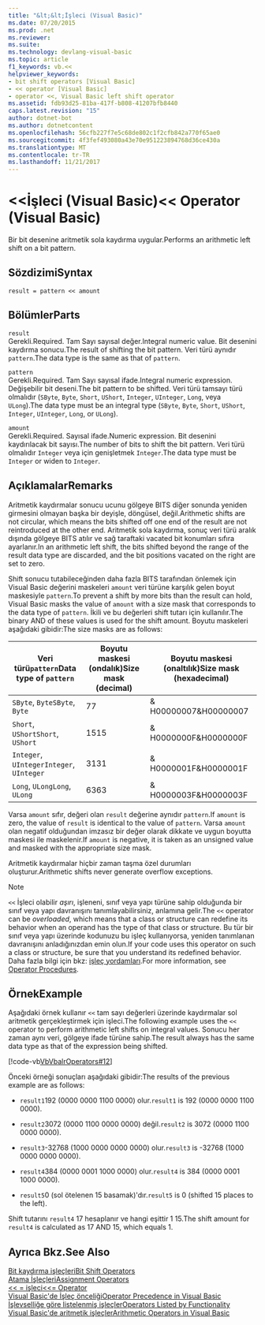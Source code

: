 ```yaml
---
title: "&lt;&lt;İşleci (Visual Basic)"
ms.date: 07/20/2015
ms.prod: .net
ms.reviewer: 
ms.suite: 
ms.technology: devlang-visual-basic
ms.topic: article
f1_keywords: vb.<<
helpviewer_keywords:
- bit shift operators [Visual Basic]
- << operator [Visual Basic]
- operator <<, Visual Basic left shift operator
ms.assetid: fdb93d25-81ba-417f-b808-41207bfb8440
caps.latest.revision: "15"
author: dotnet-bot
ms.author: dotnetcontent
ms.openlocfilehash: 56cfb227f7e5c68de802c1f2cfb842a770f65ae0
ms.sourcegitcommit: 4f3fef493080a43e70e951223894768d36ce430a
ms.translationtype: MT
ms.contentlocale: tr-TR
ms.lasthandoff: 11/21/2017
---
```

# <a name="ltlt-operator-visual-basic"></a><span data-ttu-id="f94d7-102">&lt;&lt;İşleci (Visual Basic)</span><span class="sxs-lookup"><span data-stu-id="f94d7-102">&lt;&lt; Operator (Visual Basic)</span></span>
<span data-ttu-id="f94d7-103">Bir bit desenine aritmetik sola kaydırma uygular.</span><span class="sxs-lookup"><span data-stu-id="f94d7-103">Performs an arithmetic left shift on a bit pattern.</span></span>  
  
## <a name="syntax"></a><span data-ttu-id="f94d7-104">Sözdizimi</span><span class="sxs-lookup"><span data-stu-id="f94d7-104">Syntax</span></span>  
  
```  
result = pattern << amount  
```  
  
## <a name="parts"></a><span data-ttu-id="f94d7-105">Bölümler</span><span class="sxs-lookup"><span data-stu-id="f94d7-105">Parts</span></span>  
 `result`  
 <span data-ttu-id="f94d7-106">Gerekli.</span><span class="sxs-lookup"><span data-stu-id="f94d7-106">Required.</span></span> <span data-ttu-id="f94d7-107">Tam Sayı sayısal değer.</span><span class="sxs-lookup"><span data-stu-id="f94d7-107">Integral numeric value.</span></span> <span data-ttu-id="f94d7-108">Bit desenini kaydırma sonucu.</span><span class="sxs-lookup"><span data-stu-id="f94d7-108">The result of shifting the bit pattern.</span></span> <span data-ttu-id="f94d7-109">Veri türü aynıdır `pattern`.</span><span class="sxs-lookup"><span data-stu-id="f94d7-109">The data type is the same as that of `pattern`.</span></span>  
  
 `pattern`  
 <span data-ttu-id="f94d7-110">Gerekli.</span><span class="sxs-lookup"><span data-stu-id="f94d7-110">Required.</span></span> <span data-ttu-id="f94d7-111">Tam Sayı sayısal ifade.</span><span class="sxs-lookup"><span data-stu-id="f94d7-111">Integral numeric expression.</span></span> <span data-ttu-id="f94d7-112">Değişebilir bit deseni.</span><span class="sxs-lookup"><span data-stu-id="f94d7-112">The bit pattern to be shifted.</span></span> <span data-ttu-id="f94d7-113">Veri türü tamsayı türü olmalıdır (`SByte`, `Byte`, `Short`, `UShort`, `Integer`, `UInteger`, `Long`, veya `ULong`).</span><span class="sxs-lookup"><span data-stu-id="f94d7-113">The data type must be an integral type (`SByte`, `Byte`, `Short`, `UShort`, `Integer`, `UInteger`, `Long`, or `ULong`).</span></span>  
  
 `amount`  
 <span data-ttu-id="f94d7-114">Gerekli.</span><span class="sxs-lookup"><span data-stu-id="f94d7-114">Required.</span></span> <span data-ttu-id="f94d7-115">Sayısal ifade.</span><span class="sxs-lookup"><span data-stu-id="f94d7-115">Numeric expression.</span></span> <span data-ttu-id="f94d7-116">Bit desenini kaydırılacak bit sayısı.</span><span class="sxs-lookup"><span data-stu-id="f94d7-116">The number of bits to shift the bit pattern.</span></span> <span data-ttu-id="f94d7-117">Veri türü olmalıdır `Integer` veya için genişletmek `Integer`.</span><span class="sxs-lookup"><span data-stu-id="f94d7-117">The data type must be `Integer` or widen to `Integer`.</span></span>  
  
## <a name="remarks"></a><span data-ttu-id="f94d7-118">Açıklamalar</span><span class="sxs-lookup"><span data-stu-id="f94d7-118">Remarks</span></span>  
 <span data-ttu-id="f94d7-119">Aritmetik kaydırmalar sonucu ucunu gölgeye BITS diğer sonunda yeniden girmesini olmayan başka bir deyişle, döngüsel, değil.</span><span class="sxs-lookup"><span data-stu-id="f94d7-119">Arithmetic shifts are not circular, which means the bits shifted off one end of the result are not reintroduced at the other end.</span></span> <span data-ttu-id="f94d7-120">Aritmetik sola kaydırma, sonuç veri türü aralık dışında gölgeye BITS atılır ve sağ taraftaki vacated bit konumları sıfıra ayarlanır.</span><span class="sxs-lookup"><span data-stu-id="f94d7-120">In an arithmetic left shift, the bits shifted beyond the range of the result data type are discarded, and the bit positions vacated on the right are set to zero.</span></span>  
  
 <span data-ttu-id="f94d7-121">Shift sonucu tutabileceğinden daha fazla BITS tarafından önlemek için Visual Basic değerini maskeleri `amount` veri türüne karşılık gelen boyut maskesiyle `pattern`.</span><span class="sxs-lookup"><span data-stu-id="f94d7-121">To prevent a shift by more bits than the result can hold, Visual Basic masks the value of `amount` with a size mask that corresponds to the data type of `pattern`.</span></span> <span data-ttu-id="f94d7-122">İkili ve bu değerleri shift tutarı için kullanılır.</span><span class="sxs-lookup"><span data-stu-id="f94d7-122">The binary AND of these values is used for the shift amount.</span></span> <span data-ttu-id="f94d7-123">Boyutu maskeleri aşağıdaki gibidir:</span><span class="sxs-lookup"><span data-stu-id="f94d7-123">The size masks are as follows:</span></span>  
  
|<span data-ttu-id="f94d7-124">Veri türü`pattern`</span><span class="sxs-lookup"><span data-stu-id="f94d7-124">Data type of `pattern`</span></span>|<span data-ttu-id="f94d7-125">Boyutu maskesi (ondalık)</span><span class="sxs-lookup"><span data-stu-id="f94d7-125">Size mask (decimal)</span></span>|<span data-ttu-id="f94d7-126">Boyutu maskesi (onaltılık)</span><span class="sxs-lookup"><span data-stu-id="f94d7-126">Size mask (hexadecimal)</span></span>|  
|----------------------------|---------------------------|-------------------------------|  
|<span data-ttu-id="f94d7-127">`SByte`, `Byte`</span><span class="sxs-lookup"><span data-stu-id="f94d7-127">`SByte`, `Byte`</span></span>|<span data-ttu-id="f94d7-128">7</span><span class="sxs-lookup"><span data-stu-id="f94d7-128">7</span></span>|<span data-ttu-id="f94d7-129">& H00000007</span><span class="sxs-lookup"><span data-stu-id="f94d7-129">&H00000007</span></span>|  
|<span data-ttu-id="f94d7-130">`Short`, `UShort`</span><span class="sxs-lookup"><span data-stu-id="f94d7-130">`Short`, `UShort`</span></span>|<span data-ttu-id="f94d7-131">15</span><span class="sxs-lookup"><span data-stu-id="f94d7-131">15</span></span>|<span data-ttu-id="f94d7-132">& H0000000F</span><span class="sxs-lookup"><span data-stu-id="f94d7-132">&H0000000F</span></span>|  
|<span data-ttu-id="f94d7-133">`Integer`, `UInteger`</span><span class="sxs-lookup"><span data-stu-id="f94d7-133">`Integer`, `UInteger`</span></span>|<span data-ttu-id="f94d7-134">31</span><span class="sxs-lookup"><span data-stu-id="f94d7-134">31</span></span>|<span data-ttu-id="f94d7-135">& H0000001F</span><span class="sxs-lookup"><span data-stu-id="f94d7-135">&H0000001F</span></span>|  
|<span data-ttu-id="f94d7-136">`Long`, `ULong`</span><span class="sxs-lookup"><span data-stu-id="f94d7-136">`Long`, `ULong`</span></span>|<span data-ttu-id="f94d7-137">63</span><span class="sxs-lookup"><span data-stu-id="f94d7-137">63</span></span>|<span data-ttu-id="f94d7-138">& H0000003F</span><span class="sxs-lookup"><span data-stu-id="f94d7-138">&H0000003F</span></span>|  
  
 <span data-ttu-id="f94d7-139">Varsa `amount` sıfır, değeri olan `result` değerine aynıdır `pattern`.</span><span class="sxs-lookup"><span data-stu-id="f94d7-139">If `amount` is zero, the value of `result` is identical to the value of `pattern`.</span></span> <span data-ttu-id="f94d7-140">Varsa `amount` olan negatif olduğundan imzasız bir değer olarak dikkate ve uygun boyutta maskesi ile maskelenir.</span><span class="sxs-lookup"><span data-stu-id="f94d7-140">If `amount` is negative, it is taken as an unsigned value and masked with the appropriate size mask.</span></span>  
  
 <span data-ttu-id="f94d7-141">Aritmetik kaydırmalar hiçbir zaman taşma özel durumları oluşturur.</span><span class="sxs-lookup"><span data-stu-id="f94d7-141">Arithmetic shifts never generate overflow exceptions.</span></span>  
  
> [!NOTE]
>  <span data-ttu-id="f94d7-142">`<<` İşleci olabilir *aşırı*, işleneni, sınıf veya yapı türüne sahip olduğunda bir sınıf veya yapı davranışını tanımlayabilirsiniz, anlamına gelir.</span><span class="sxs-lookup"><span data-stu-id="f94d7-142">The `<<` operator can be *overloaded*, which means that a class or structure can redefine its behavior when an operand has the type of that class or structure.</span></span> <span data-ttu-id="f94d7-143">Bu tür bir sınıf veya yapı üzerinde kodunuzu bu işleç kullanıyorsa, yeniden tanımlanan davranışını anladığınızdan emin olun.</span><span class="sxs-lookup"><span data-stu-id="f94d7-143">If your code uses this operator on such a class or structure, be sure that you understand its redefined behavior.</span></span> <span data-ttu-id="f94d7-144">Daha fazla bilgi için bkz: [işleç yordamları](../../../visual-basic/programming-guide/language-features/procedures/operator-procedures.md).</span><span class="sxs-lookup"><span data-stu-id="f94d7-144">For more information, see [Operator Procedures](../../../visual-basic/programming-guide/language-features/procedures/operator-procedures.md).</span></span>  
  
## <a name="example"></a><span data-ttu-id="f94d7-145">Örnek</span><span class="sxs-lookup"><span data-stu-id="f94d7-145">Example</span></span>  
 <span data-ttu-id="f94d7-146">Aşağıdaki örnek kullanır `<<` tam sayı değerleri üzerinde kaydırmalar sol aritmetik gerçekleştirmek için işleci.</span><span class="sxs-lookup"><span data-stu-id="f94d7-146">The following example uses the `<<` operator to perform arithmetic left shifts on integral values.</span></span> <span data-ttu-id="f94d7-147">Sonucu her zaman aynı veri, gölgeye ifade türüne sahip.</span><span class="sxs-lookup"><span data-stu-id="f94d7-147">The result always has the same data type as that of the expression being shifted.</span></span>  
  
 [!code-vb[VbVbalrOperators#12](../../../visual-basic/language-reference/operators/codesnippet/VisualBasic/left-shift-operator_1.vb)]  
  
 <span data-ttu-id="f94d7-148">Önceki örneği sonuçları aşağıdaki gibidir:</span><span class="sxs-lookup"><span data-stu-id="f94d7-148">The results of the previous example are as follows:</span></span>  
  
-   <span data-ttu-id="f94d7-149">`result1`192 (0000 0000 1100 0000) olur.</span><span class="sxs-lookup"><span data-stu-id="f94d7-149">`result1` is 192 (0000 0000 1100 0000).</span></span>  
  
-   <span data-ttu-id="f94d7-150">`result2`3072 (0000 1100 0000 0000) değil.</span><span class="sxs-lookup"><span data-stu-id="f94d7-150">`result2` is 3072 (0000 1100 0000 0000).</span></span>  
  
-   <span data-ttu-id="f94d7-151">`result3`-32768 (1000 0000 0000 0000) olur.</span><span class="sxs-lookup"><span data-stu-id="f94d7-151">`result3` is -32768 (1000 0000 0000 0000).</span></span>  
  
-   <span data-ttu-id="f94d7-152">`result4`384 (0000 0001 1000 0000) olur.</span><span class="sxs-lookup"><span data-stu-id="f94d7-152">`result4` is 384 (0000 0001 1000 0000).</span></span>  
  
-   <span data-ttu-id="f94d7-153">`result5`0 (sol ötelenen 15 basamak)'dır.</span><span class="sxs-lookup"><span data-stu-id="f94d7-153">`result5` is 0 (shifted 15 places to the left).</span></span>  
  
 <span data-ttu-id="f94d7-154">Shift tutarını `result4` 17 hesaplanır ve hangi eşittir 1 15.</span><span class="sxs-lookup"><span data-stu-id="f94d7-154">The shift amount for `result4` is calculated as 17 AND 15, which equals 1.</span></span>  
  
## <a name="see-also"></a><span data-ttu-id="f94d7-155">Ayrıca Bkz.</span><span class="sxs-lookup"><span data-stu-id="f94d7-155">See Also</span></span>  
 [<span data-ttu-id="f94d7-156">Bit kaydırma işleçleri</span><span class="sxs-lookup"><span data-stu-id="f94d7-156">Bit Shift Operators</span></span>](../../../visual-basic/language-reference/operators/bit-shift-operators.md)  
 [<span data-ttu-id="f94d7-157">Atama İşleçleri</span><span class="sxs-lookup"><span data-stu-id="f94d7-157">Assignment Operators</span></span>](../../../visual-basic/language-reference/operators/assignment-operators.md)  
 [<span data-ttu-id="f94d7-158"><< = işleci</span><span class="sxs-lookup"><span data-stu-id="f94d7-158"><<= Operator</span></span>](../../../visual-basic/language-reference/operators/left-shift-assignment-operator.md)  
 [<span data-ttu-id="f94d7-159">Visual Basic'de İşleç önceliği</span><span class="sxs-lookup"><span data-stu-id="f94d7-159">Operator Precedence in Visual Basic</span></span>](../../../visual-basic/language-reference/operators/operator-precedence.md)  
 [<span data-ttu-id="f94d7-160">İşlevselliğe göre listelenmiş işleçler</span><span class="sxs-lookup"><span data-stu-id="f94d7-160">Operators Listed by Functionality</span></span>](../../../visual-basic/language-reference/operators/operators-listed-by-functionality.md)  
 [<span data-ttu-id="f94d7-161">Visual Basic'de aritmetik işleçler</span><span class="sxs-lookup"><span data-stu-id="f94d7-161">Arithmetic Operators in Visual Basic</span></span>](../../../visual-basic/programming-guide/language-features/operators-and-expressions/arithmetic-operators.md)
